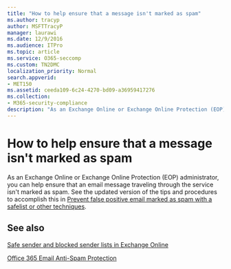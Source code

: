 ```yaml
---
title: "How to help ensure that a message isn't marked as spam"
ms.author: tracyp
author: MSFTTracyP
manager: laurawi
ms.date: 12/9/2016
ms.audience: ITPro
ms.topic: article
ms.service: O365-seccomp
ms.custom: TN2DMC
localization_priority: Normal
search.appverid:
- MET150
ms.assetid: ceeda109-6c24-4270-bd09-a36959417276
ms.collection:
- M365-security-compliance
description: "As an Exchange Online or Exchange Online Protection (EOP) administrator, you can help ensure that an email message traveling through the service isn't marked as spam. See the updated version of the tips and procedures to accomplish this in Prevent false positive email marked as spam with a safelist or other techniques."
---
```


# How to help ensure that a message isn't marked as spam

As an Exchange Online or Exchange Online Protection (EOP) administrator, you can help ensure that an email message traveling through the service isn't marked as spam. See the updated version of the tips and procedures to accomplish this in [Prevent false positive email marked as spam with a safelist or other techniques](https://go.microsoft.com/fwlink/p/?LinkID=534224). 
  
## See also

[Safe sender and blocked sender lists in Exchange Online](safe-sender-and-blocked-sender-lists-faq.md)

[Office 365 Email Anti-Spam Protection](https://support.office.com/article/Office-365-Email-Anti-Spam-Protection-6a601501-a6a8-4559-b2e7-56b59c96a586)

